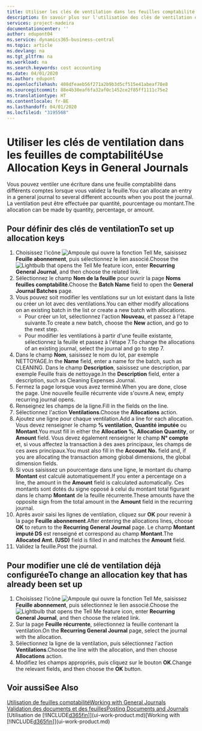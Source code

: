 ```yaml
---
title: Utiliser les clés de ventilation dans les feuilles comptabilité | Microsoft Docs
description: En savoir plus sur l'utilisation des clés de ventilation dans les feuilles.
services: project-madeira
documentationcenter: ''
author: edupont04
ms.service: dynamics365-business-central
ms.topic: article
ms.devlang: na
ms.tgt_pltfrm: na
ms.workload: na
ms.search.keywords: cost accounting
ms.date: 04/01/2020
ms.author: edupont
ms.openlocfilehash: 408dfeaeb56f271a2b9b3d5cf515e41abeaf78e8
ms.sourcegitcommit: 88e4b30eaf6fa32af0c1452ce2f85ff1111c75e2
ms.translationtype: HT
ms.contentlocale: fr-BE
ms.lasthandoff: 04/01/2020
ms.locfileid: "3195568"
---
```

# <a name="use-allocation-keys-in-general-journals"></a><span data-ttu-id="c686d-103">Utiliser les clés de ventilation dans les feuilles de comptabilité</span><span class="sxs-lookup"><span data-stu-id="c686d-103">Use Allocation Keys in General Journals</span></span>
<span data-ttu-id="c686d-104">Vous pouvez ventiler une écriture dans une feuille comptabilité dans différents comptes lorsque vous validez la feuille.</span><span class="sxs-lookup"><span data-stu-id="c686d-104">You can allocate an entry in a general journal to several different accounts when you post the journal.</span></span> <span data-ttu-id="c686d-105">La ventilation peut être effectuée par quantité, pourcentage ou montant.</span><span class="sxs-lookup"><span data-stu-id="c686d-105">The allocation can be made by quantity, percentage, or amount.</span></span>

## <a name="to-set-up-allocation-keys"></a><span data-ttu-id="c686d-106">Pour définir des clés de ventilation</span><span class="sxs-lookup"><span data-stu-id="c686d-106">To set up allocation keys</span></span>
1. <span data-ttu-id="c686d-107">Choisissez l'icône ![Ampoule qui ouvre la fonction Tell Me](media/ui-search/search_small.png "Dites-moi ce que vous voulez faire"), saisissez **Feuille abonnement**, puis sélectionnez le lien associé.</span><span class="sxs-lookup"><span data-stu-id="c686d-107">Choose the ![Lightbulb that opens the Tell Me feature](media/ui-search/search_small.png "Tell me what you want to do") icon, enter **Recurring General Journal**, and then choose the related link.</span></span>
2. <span data-ttu-id="c686d-108">Sélectionnez le champ **Nom de la feuille** pour ouvrir la page **Noms feuilles comptabilité**.</span><span class="sxs-lookup"><span data-stu-id="c686d-108">Choose the **Batch Name** field to open the **General Journal Batches** page.</span></span>
3. <span data-ttu-id="c686d-109">Vous pouvez soit modifier les ventilations sur un lot existant dans la liste ou créer un lot avec des ventilations.</span><span class="sxs-lookup"><span data-stu-id="c686d-109">You can either modify allocations on an existing batch in the list or create a new batch with allocations.</span></span>
   * <span data-ttu-id="c686d-110">Pour créer un lot, sélectionnez l'action **Nouveau**, et passez à l'étape suivante.</span><span class="sxs-lookup"><span data-stu-id="c686d-110">To create a new batch, choose the **New** action, and go to the next step.</span></span>
   * <span data-ttu-id="c686d-111">Pour modifier les ventilations à partir d'une feuille existante, sélectionnez la feuille et passez à l'étape 7.</span><span class="sxs-lookup"><span data-stu-id="c686d-111">To change the allocations of an existing journal, select the journal and go to step 7.</span></span>    
4. <span data-ttu-id="c686d-112">Dans le champ **Nom**, saisissez le nom du lot, par exemple NETTOYAGE.</span><span class="sxs-lookup"><span data-stu-id="c686d-112">In the **Name** field, enter a name for the batch, such as CLEANING.</span></span> <span data-ttu-id="c686d-113">Dans le champ **Description**, saisissez une description, par exemple Feuille frais de nettoyage.</span><span class="sxs-lookup"><span data-stu-id="c686d-113">In the **Description** field, enter a description, such as Cleaning Expenses Journal.</span></span>
5. <span data-ttu-id="c686d-114">Fermez la page lorsque vous avez terminé.</span><span class="sxs-lookup"><span data-stu-id="c686d-114">When you are done, close the page.</span></span> <span data-ttu-id="c686d-115">Une nouvelle feuille récurrente vide s'ouvre.</span><span class="sxs-lookup"><span data-stu-id="c686d-115">A new, empty recurring journal opens.</span></span>
6. <span data-ttu-id="c686d-116">Renseignez les champs de la ligne.</span><span class="sxs-lookup"><span data-stu-id="c686d-116">Fill in the fields on the line.</span></span>
7. <span data-ttu-id="c686d-117">Sélectionnez l'action **Ventilations**.</span><span class="sxs-lookup"><span data-stu-id="c686d-117">Choose the **Allocations** action.</span></span>
8. <span data-ttu-id="c686d-118">Ajoutez une ligne pour chaque ventilation.</span><span class="sxs-lookup"><span data-stu-id="c686d-118">Add a line for each allocation.</span></span> <span data-ttu-id="c686d-119">Vous devez renseigner le champ **% ventilation**, **Quantité imputée** ou **Montant**.</span><span class="sxs-lookup"><span data-stu-id="c686d-119">You must fill in either the **Allocation %**, **Allocation Quantity**, or **Amount** field.</span></span> <span data-ttu-id="c686d-120">Vous devez également renseigner le champ **N° compte** et, si vous affectez la transaction à des axes principaux, les champs de ces axes principaux.</span><span class="sxs-lookup"><span data-stu-id="c686d-120">You must also fill in the **Account No.** field and, if you are allocating the transaction among global dimensions, the global dimension fields.</span></span>
9. <span data-ttu-id="c686d-121">Si vous saisissez un pourcentage dans une ligne, le montant du champ **Montant** est calculé automatiquement.</span><span class="sxs-lookup"><span data-stu-id="c686d-121">If you enter a percentage on a line, the amount in the **Amount** field is calculated automatically.</span></span> <span data-ttu-id="c686d-122">Ces montants sont dotés du signe opposé à celui du montant total figurant dans le champ **Montant** de la feuille récurrente.</span><span class="sxs-lookup"><span data-stu-id="c686d-122">These amounts have the opposite sign from the total amount in the **Amount** field in the recurring journal.</span></span>
10. <span data-ttu-id="c686d-123">Après avoir saisi les lignes de ventilation, cliquez sur **OK** pour revenir à la page **Feuille abonnement**.</span><span class="sxs-lookup"><span data-stu-id="c686d-123">After entering the allocations lines, choose **OK** to return to the **Recurring General Journal** page.</span></span> <span data-ttu-id="c686d-124">Le champ **Montant imputé DS** est renseigné et correspond au champ **Montant**.</span><span class="sxs-lookup"><span data-stu-id="c686d-124">The **Allocated Amt. (USD)** field is filled in and matches the **Amount** field.</span></span>
11. <span data-ttu-id="c686d-125">Validez la feuille.</span><span class="sxs-lookup"><span data-stu-id="c686d-125">Post the journal.</span></span>

## <a name="to-change-an-allocation-key-that-has-already-been-set-up"></a><span data-ttu-id="c686d-126">Pour modifier une clé de ventilation déjà configurée</span><span class="sxs-lookup"><span data-stu-id="c686d-126">To change an allocation key that has already been set up</span></span>
1. <span data-ttu-id="c686d-127">Choisissez l'icône ![Ampoule qui ouvre la fonction Tell Me](media/ui-search/search_small.png "Dites-moi ce que vous voulez faire"), saisissez **Feuille abonnement**, puis sélectionnez le lien associé.</span><span class="sxs-lookup"><span data-stu-id="c686d-127">Choose the ![Lightbulb that opens the Tell Me feature](media/ui-search/search_small.png "Tell me what you want to do") icon, enter **Recurring General Journal**, and then choose the related link.</span></span>
2. <span data-ttu-id="c686d-128">Sur la page **Feuille récurrente**, sélectionnez la feuille contenant la ventilation.</span><span class="sxs-lookup"><span data-stu-id="c686d-128">On the **Recurring General Journal** page, select the journal with the allocation.</span></span>
3. <span data-ttu-id="c686d-129">Sélectionnez la ligne de la ventilation, puis sélectionnez l'action **Ventilations**.</span><span class="sxs-lookup"><span data-stu-id="c686d-129">Choose the line with the allocation, and then choose **Allocations** action.</span></span>
4. <span data-ttu-id="c686d-130">Modifiez les champs appropriés, puis cliquez sur le bouton **OK**.</span><span class="sxs-lookup"><span data-stu-id="c686d-130">Change the relevant fields, and then choose the **OK** button.</span></span>

## <a name="see-also"></a><span data-ttu-id="c686d-131">Voir aussi</span><span class="sxs-lookup"><span data-stu-id="c686d-131">See Also</span></span>
[<span data-ttu-id="c686d-132">Utilisation de feuilles comptabilité</span><span class="sxs-lookup"><span data-stu-id="c686d-132">Working with General Journals</span></span>](ui-work-general-journals.md)  
[<span data-ttu-id="c686d-133">Validation des documents et des feuilles</span><span class="sxs-lookup"><span data-stu-id="c686d-133">Posting Documents and Journals</span></span>](ui-post-documents-journals.md)  
<span data-ttu-id="c686d-134">[Utilisation de [!INCLUDE[d365fin](includes/d365fin_md.md)]](ui-work-product.md)</span><span class="sxs-lookup"><span data-stu-id="c686d-134">[Working with [!INCLUDE[d365fin](includes/d365fin_md.md)]](ui-work-product.md)</span></span>
